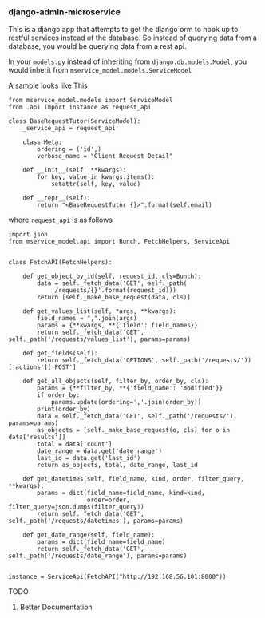 ### django-admin-microservice

This is a django app that attempts to get the django orm to hook up to restful services
instead of the database. So instead of querying data from a database, you would be querying 
data from a rest api.

In your `models.py` instead of inheriting from `django.db.models.Model`, you would
inherit from `mservice_model.models.ServiceModel`

A sample looks like This

```
from mservice_model.models import ServiceModel
from .api import instance as request_api

class BaseRequestTutor(ServiceModel):
    _service_api = request_api

    class Meta:
        ordering = ('id',)
        verbose_name = "Client Request Detail"

    def __init__(self, **kwargs):
        for key, value in kwargs.items():
            setattr(self, key, value)

    def __repr__(self):
        return "<BaseRequestTutor {}>".format(self.email)

``` 

where `request_api` is as follows

```
import json
from mservice_model.api import Bunch, FetchHelpers, ServiceApi


class FetchAPI(FetchHelpers):

    def get_object_by_id(self, request_id, cls=Bunch):
        data = self._fetch_data('GET', self._path(
            '/requests/{}'.format(request_id)))
        return [self._make_base_request(data, cls)]

    def get_values_list(self, *args, **kwargs):
        field_names = ",".join(args)
        params = {**kwargs, **{'field': field_names}}
        return self._fetch_data('GET', self._path('/requests/values_list'), params=params)

    def get_fields(self):
        return self._fetch_data('OPTIONS', self._path('/requests/'))['actions']['POST']

    def get_all_objects(self, filter_by, order_by, cls):
        params = {**filter_by, **{'field_name': 'modified'}}
        if order_by:
            params.update(ordering=','.join(order_by))
        print(order_by)
        data = self._fetch_data('GET', self._path('/requests/'), params=params)
        as_objects = [self._make_base_request(o, cls) for o in data['results']]
        total = data['count']
        date_range = data.get('date_range')
        last_id = data.get('last_id')
        return as_objects, total, date_range, last_id

    def get_datetimes(self, field_name, kind, order, filter_query, **kwargs):
        params = dict(field_name=field_name, kind=kind,
                      order=order, filter_query=json.dumps(filter_query))
        return self._fetch_data('GET', self._path('/requests/datetimes'), params=params)

    def get_date_range(self, field_name):
        params = dict(field_name=field_name)
        return self._fetch_data('GET', self._path('/requests/date_range'), params=params)


instance = ServiceApi(FetchAPI("http://192.168.56.101:8000"))

```

TODO
1. Better Documentation

